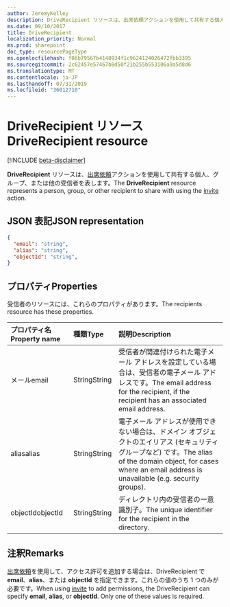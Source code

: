 ```yaml
---
author: JeremyKelley
description: DriveRecipient リソースは、出席依頼アクションを使用して共有する個人、グループ、または他の受信者を表します。
ms.date: 09/10/2017
title: DriveRecipient
localization_priority: Normal
ms.prod: sharepoint
doc_type: resourcePageType
ms.openlocfilehash: f86b79567b4148934f1c9624124026472fbb3395
ms.sourcegitcommit: 2c62457e57467b8d50f21b255b553106a9a5d8d6
ms.translationtype: MT
ms.contentlocale: ja-JP
ms.lasthandoff: 07/31/2019
ms.locfileid: "36012710"
---
```

# <a name="driverecipient-resource"></a><span data-ttu-id="72c01-103">DriveRecipient リソース</span><span class="sxs-lookup"><span data-stu-id="72c01-103">DriveRecipient resource</span></span>

[!INCLUDE [beta-disclaimer](../../includes/beta-disclaimer.md)]

<span data-ttu-id="72c01-104">**DriveRecipient** リソースは、[出席依頼](../api/driveitem-invite.md)アクションを使用して共有する個人、グループ、または他の受信者を表します。</span><span class="sxs-lookup"><span data-stu-id="72c01-104">The **DriveRecipient** resource represents a person, group, or other recipient to share with using the [invite](../api/driveitem-invite.md) action.</span></span>

## <a name="json-representation"></a><span data-ttu-id="72c01-105">JSON 表記</span><span class="sxs-lookup"><span data-stu-id="72c01-105">JSON representation</span></span>

<!-- { 
  "blockType": "resource", 
  "@odata.type": "microsoft.graph.driveRecipient", 
  "optionalProperties": ["alias", "objectId", "email"] } -->
```json
{
  "email": "string",
  "alias": "string",
  "objectId": "string",
}
```

## <a name="properties"></a><span data-ttu-id="72c01-106">プロパティ</span><span class="sxs-lookup"><span data-stu-id="72c01-106">Properties</span></span>
<span data-ttu-id="72c01-107">受信者のリソースには、これらのプロパティがあります。</span><span class="sxs-lookup"><span data-stu-id="72c01-107">The recipients resource has these properties.</span></span>

| <span data-ttu-id="72c01-108">プロパティ名</span><span class="sxs-lookup"><span data-stu-id="72c01-108">Property name</span></span> | <span data-ttu-id="72c01-109">種類</span><span class="sxs-lookup"><span data-stu-id="72c01-109">Type</span></span>   | <span data-ttu-id="72c01-110">説明</span><span class="sxs-lookup"><span data-stu-id="72c01-110">Description</span></span>                                                                                             |
|:--------------|:-------|:--------------------------------------------------------------------------------------------------------|
| <span data-ttu-id="72c01-111">メール</span><span class="sxs-lookup"><span data-stu-id="72c01-111">email</span></span>         | <span data-ttu-id="72c01-112">String</span><span class="sxs-lookup"><span data-stu-id="72c01-112">String</span></span> | <span data-ttu-id="72c01-113">受信者が関連付けられた電子メール アドレスを設定している場合は、受信者の電子メール アドレスです。</span><span class="sxs-lookup"><span data-stu-id="72c01-113">The email address for the recipient, if the recipient has an associated email address.</span></span>                  |
| <span data-ttu-id="72c01-114">alias</span><span class="sxs-lookup"><span data-stu-id="72c01-114">alias</span></span>         | <span data-ttu-id="72c01-115">String</span><span class="sxs-lookup"><span data-stu-id="72c01-115">String</span></span> | <span data-ttu-id="72c01-116">電子メール アドレスが使用できない場合は、ドメイン オブジェクトのエイリアス (セキュリティ グループなど) です。</span><span class="sxs-lookup"><span data-stu-id="72c01-116">The alias of the domain object, for cases where an email address is unavailable (e.g. security groups).</span></span> |
| <span data-ttu-id="72c01-117">objectId</span><span class="sxs-lookup"><span data-stu-id="72c01-117">objectId</span></span>      | <span data-ttu-id="72c01-118">String</span><span class="sxs-lookup"><span data-stu-id="72c01-118">String</span></span> | <span data-ttu-id="72c01-119">ディレクトリ内の受信者の一意識別子。</span><span class="sxs-lookup"><span data-stu-id="72c01-119">The unique identifier for the recipient in the directory.</span></span>                                               |

## <a name="remarks"></a><span data-ttu-id="72c01-120">注釈</span><span class="sxs-lookup"><span data-stu-id="72c01-120">Remarks</span></span>

<span data-ttu-id="72c01-p101">[出席依頼](../api/driveitem-invite.md)を使用して、アクセス許可を追加する場合は、DriveRecipient で **email**、**alias**、または **objectId** を指定できます。これらの値のうち 1 つのみが必要です。</span><span class="sxs-lookup"><span data-stu-id="72c01-p101">When using [invite](../api/driveitem-invite.md) to add permissions, the DriveRecipient can specify **email**, **alias**, or **objectId**. Only one of these values is required.</span></span>

<!--
{
  "type": "#page.annotation",
  "description": "Recipients resource defines a single recipient for the sharing invitation and permissions collection.",
  "keywords": "sharing,share,permissions,action.invite,invite,email",
  "section": "documentation",
  "tocPath": "Resources/Recipients",
  "suppressions": []
}
-->

